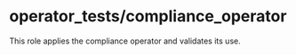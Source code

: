 operator_tests/compliance_operator
==================================

This role applies the compliance operator and validates its use.
